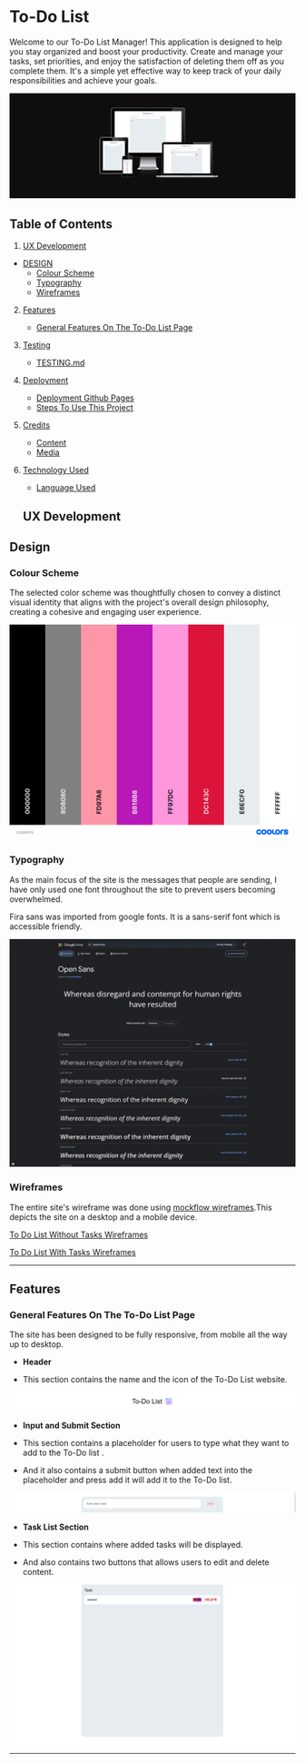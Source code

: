 # To-Do List

Welcome to our To-Do List Manager! This application is designed to help you stay organized and boost your productivity. Create and manage your tasks, set priorities, and enjoy the satisfaction of deleting them off as you complete them. It's a simple yet effective way to keep track of your daily responsibilities and achieve your goals.

![Responsive Design](assets/images/amiresponsive.png)

## **Table of Contents**

1. [UX Development](#ux-development)

* [DESIGN](#design)
    * [Colour Scheme](#colour-scheme)
    * [Typography](#typography)
    * [Wireframes](#wireframes)

2. [Features](#features)  
    
    * [General Features On The To-Do List Page](#general-features-on-the-to-do-page)

3. [Testing](#testing)
    * [TESTING.md](#testing)

4. [Deployment](#deployment)  
    * [Deployment Github Pages](#deployment-to-github-pages)
    * [Steps To Use This Project](#steps-to-use-this-project)  

5. [Credits](#credits)  
    * [Content](#content)
    * [Media](#media)

6. [Technology Used](#technology-used)  
    * [Language Used](#language-used)

    ## **UX Development**

## **Design**

### **Colour Scheme**

The selected color scheme was thoughtfully chosen to convey a distinct visual identity that aligns with the project's overall design philosophy, creating a cohesive and engaging user experience.

![Found in Translation Color Palette](assets/images/coolors.png)

### **Typography**

As the main focus of the site is the messages that people are sending, I have only used one font throughout the site to prevent users becoming overwhelmed.

Fira sans was imported from google fonts. It is a sans-serif font which is accessible friendly.

![Open Sans Font](assets/images/google_fonts.png)

### **Wireframes**

The entire site's wireframe was done using [mockflow wireframes](https://www.mockflow.com/).This depicts the site on a desktop and a mobile device.

[To Do List Without Tasks Wireframes](assets/images/To-Do-List-Without-Tasks-Wireframes.png)

[To Do List With Tasks Wireframes](assets/images/To-Do-List-With-Tasks-Wireframes.png)

---

## Features

### **General Features On The To-Do List Page**

The site has been designed to be fully responsive, from mobile all the way up to desktop.


- __Header__

- This section contains the name and the icon of the To-Do List website.

![Header](assets/images/To-Do-List-header.png)

- __Input and Submit Section__

- This section contains a placeholder for users to type what they want to add to the To-Do list .

- And it also contains a submit button when added text into the placeholder and press add it will add it to the To-Do list.

![Input and Submit Section](assets/images/To-Do-List-Input-and-Submit.png)

- __Task List Section__

- This section contains where added tasks will be displayed.

- And also contains two buttons that allows users to edit and delete content.

![Task List Section](assets/images/Task-List-Section.png)

---